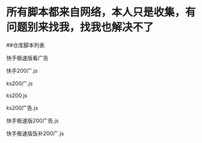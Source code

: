 # 所有脚本都来自网络，本人只是收集，有问题别来找我，找我也解决不了

##仓库脚本列表

快手极速版看广告

快手200广.js

ks200广.js

ks200.js

ks200广告.js

快手极速版200广告.js

快手极速版饭补200广.js


